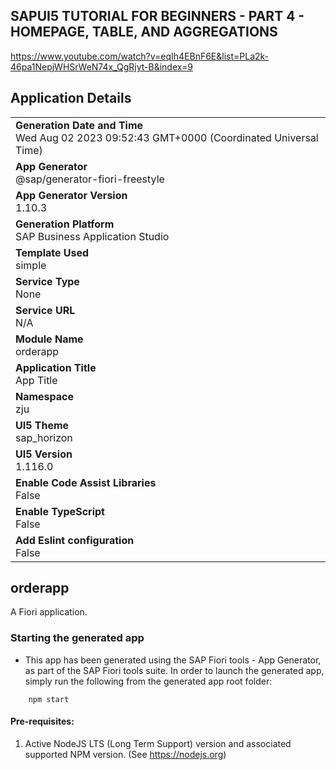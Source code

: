 ## SAPUI5 TUTORIAL FOR BEGINNERS - PART 4 - HOMEPAGE, TABLE, AND AGGREGATIONS
https://www.youtube.com/watch?v=eqIh4EBnF6E&list=PLa2k-46pa1NepjWHSrWeN74x_QgRjyt-B&index=9


## Application Details
|               |
| ------------- |
|**Generation Date and Time**<br>Wed Aug 02 2023 09:52:43 GMT+0000 (Coordinated Universal Time)|
|**App Generator**<br>@sap/generator-fiori-freestyle|
|**App Generator Version**<br>1.10.3|
|**Generation Platform**<br>SAP Business Application Studio|
|**Template Used**<br>simple|
|**Service Type**<br>None|
|**Service URL**<br>N/A
|**Module Name**<br>orderapp|
|**Application Title**<br>App Title|
|**Namespace**<br>zju|
|**UI5 Theme**<br>sap_horizon|
|**UI5 Version**<br>1.116.0|
|**Enable Code Assist Libraries**<br>False|
|**Enable TypeScript**<br>False|
|**Add Eslint configuration**<br>False|

## orderapp

A Fiori application.

### Starting the generated app

-   This app has been generated using the SAP Fiori tools - App Generator, as part of the SAP Fiori tools suite.  In order to launch the generated app, simply run the following from the generated app root folder:

```
    npm start
```

#### Pre-requisites:

1. Active NodeJS LTS (Long Term Support) version and associated supported NPM version.  (See https://nodejs.org)


